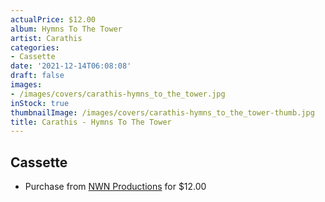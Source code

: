 ```yaml
---
actualPrice: $12.00
album: Hymns To The Tower
artist: Carathis
categories:
- Cassette
date: '2021-12-14T06:08:08'
draft: false
images:
- /images/covers/carathis-hymns_to_the_tower.jpg
inStock: true
thumbnailImage: /images/covers/carathis-hymns_to_the_tower-thumb.jpg
title: Carathis - Hymns To The Tower
---
```


## Cassette
* Purchase from [NWN Productions](http://shop.nwnprod.com/index.php?route=product/product&path=73&product_id=19660&sort=pd.name&order=ASC) for $12.00
